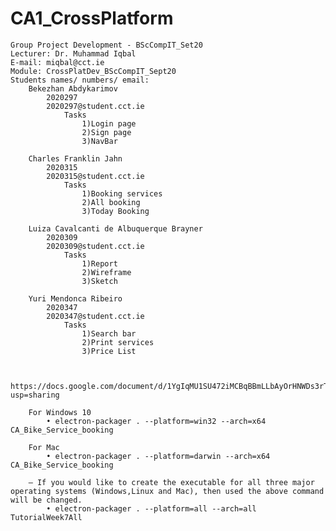 # CA1_CrossPlatform
    Group Project Development - BScCompIT_Set20
    Lecturer: Dr. Muhammad Iqbal
    E-mail: miqbal@cct.ie
    Module: CrossPlatDev_BScCompIT_Sept20
    Students names/ numbers/ email:
        Bekezhan Abdykarimov 
            2020297 
            2020297@student.cct.ie
                Tasks
                    1)Login page
                    2)Sign page
                    3)NavBar

        Charles Franklin Jahn 
            2020315 
            2020315@student.cct.ie
                Tasks
                    1)Booking services
                    2)All booking
                    3)Today Booking

        Luiza Cavalcanti de Albuquerque Brayner
            2020309 
            2020309@student.cct.ie
                Tasks
                    1)Report
                    2)Wireframe
                    3)Sketch

        Yuri Mendonca Ribeiro 
            2020347
            2020347@student.cct.ie
                Tasks
                    1)Search bar
                    2)Print services
                    3)Price List


        https://docs.google.com/document/d/1YgIqMU1SU472iMCBqBBmLLbAyOrHNWDs3rTmNAvRfnQ/edit?usp=sharing

        For Windows 10
            • electron-packager . --platform=win32 --arch=x64 CA_Bike_Service_booking 
        
        For Mac
            • electron-packager . --platform=darwin --arch=x64 CA_Bike_Service_booking
        
        ‒ If you would like to create the executable for all three major operating systems (Windows,Linux and Mac), then used the above command will be changed.
            • electron-packager . --platform=all --arch=all TutorialWeek7All
